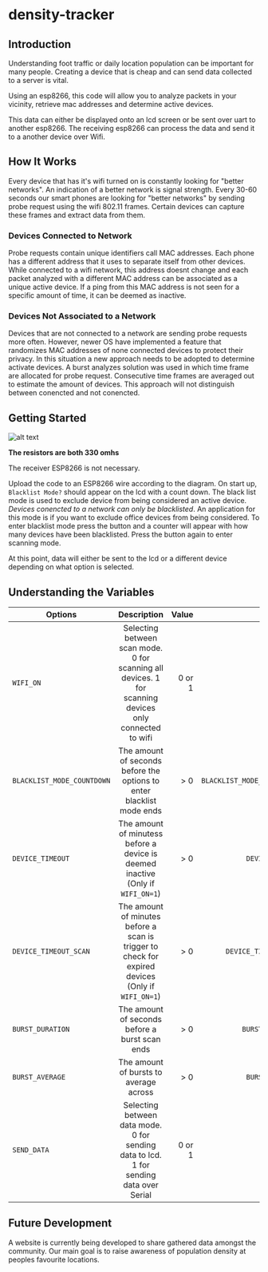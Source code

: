 # density-tracker

## Introduction 

Understanding foot traffic or daily location population can be important for many people. Creating a device that is cheap and can send data collected to a server is vital.

Using an esp8266, this code will allow you to analyze packets in your vicinity, retrieve mac addresses and determine active devices. 

This data can either be displayed onto an lcd screen or be sent over uart to another esp8266. The receiving esp8266 can process the data and send it to a 
another device over Wifi.

## How It Works
Every device that has it's wifi turned on is constantly looking for "better networks". An indication of a better network is signal strength. Every 30-60 seconds our 
smart phones are looking for "better networks" by sending probe request using the wifi 802.11 frames. Certain devices can capture these frames and extract data from them. 

### Devices Connected to Network
Probe requests contain unique identifiers call MAC addresses. Each phone has a different address that it uses to separate itself from other devices. While connected to a wifi
network, this address doesnt change and each packet analyzed with a different MAC address can be associated as a unique active device. If a ping from this MAC address is
not seen for a specific amount of time, it can be deemed as inactive. 

### Devices Not Associated to a Network
Devices that are not connected to a network are sending probe requests more often. However, newer OS have implemented a feature that randomizes MAC addresses of none connected 
devices to protect their privacy. In this situation a new approach needs to be adopted to determine activate devices. A burst analyzes solution was used in which time frame are
allocated for probe request. Consecutive time frames are averaged out to estimate the amount of devices. This approach will not distinguish between conencted and not conencted.

## Getting Started
![alt text](https://github.com/michaelmalinowski/density-tracker/blob/master/density_tracker_schematic.PNG "Wiring Schematic")

**The resistors are both 330 omhs**

The receiver ESP8266 is not necessary. 

Upload the code to an ESP8266 wire according to the diagram. On start up, `Blacklist Mode?` should appear on the lcd with a count down. The black list mode is used to exclude
device from being considered an active device. *Devices conencted to a network can only be blacklisted*. An application for this mode is if you want to exclude office devices 
from being considered. To enter blacklist mode press the button and a counter will appear with how many devices have been blacklisted. Press the button again to enter scanning 
mode. 

At this point, data will either be sent to the lcd or a different device depending on what option is selected.




## Understanding the Variables

| Options                           | Description          | Value  | Defaults |
| -------------                     |:-------------:| -----:| --------:|
| `WIFI_ON`                         | Selecting between scan mode. 0 for scanning all devices. 1 for scanning devices only connected to wifi |0 or 1| `WIFI_ON=0`  |
| `BLACKLIST_MODE_COUNTDOWN`        | The amount of seconds before the options to enter blacklist mode ends |> 0| `BLACKLIST_MODE_COUNTDOWN=10` |
| `DEVICE_TIMEOUT`                  | The amount of minutess before a device is deemed inactive (Only if `WIFI_ON=1`) |> 0|`DEVICE_TIMEOUT=5`|
| `DEVICE_TIMEOUT_SCAN`             | The amount of minutes before a scan is trigger to check for expired devices (Only if `WIFI_ON=1`)|> 0|`DEVICE_TIMEOUT_SCAN=1`|
| `BURST_DURATION`                  | The amount of seconds before a burst scan ends |> 0|`BURST_DURATION=30`|
| `BURST_AVERAGE`                   | The amount of bursts to average across |> 0|`BURST_DURATION=2`|
| `SEND_DATA`                       | Selecting between data mode. 0 for sending data to lcd. 1 for sending data over Serial |0 or 1|`SEND_DATA=0`|

## Future Development
A website is currently being developed to share gathered data amongst the community. Our main goal is to raise awareness of population density at peoples favourite locations. 
